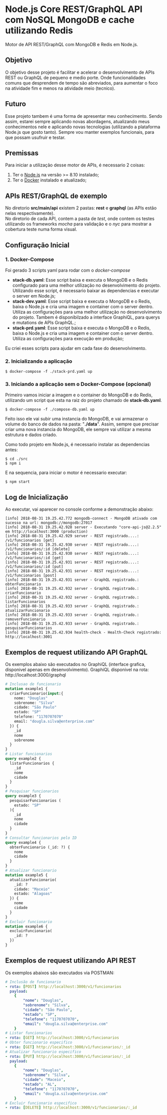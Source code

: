 # Node.js Core REST/GraphQL API com NoSQL MongoDB e cache utilizando Redis

Motor de API REST/GraphQL com MongoDB e Redis em Node.js.

## Objetivo  

O objetivo desse projeto é facilitar e acelerar o desenvolvimento de APIs REST ou GraphQL de pequeno e medio porte.
Onde funcionalidades comuns que desprendem de tempo são abreviados, para aumentar o foco na atividade fim e menos na atividade meio (tecnico).

## Futuro

Esse projeto tambem é uma forma de apresentar meu conhecimento. Sendo assim, estarei sempre aplicando novas abordagens, atualizando meus conhecimentos nele e aplicando novas tecnologias (utilizando a plataforma Node.js que gosto tanto). Sempre vou manter exemplos funcionais, para que possam usufruir e testar.

## Premissas

Para iniciar a utilização desse motor de APIs, é necessario 2 coisas:
1. Ter o [Node.js](https://nodejs.org/en/) na versão >= 8.10 instalado;
2. Ter o [Docker](https://www.docker.com/) instalado e atualizado; 

## APIs REST/GraphQL de exemplo

No diretorio **src/main/api** existem 2 pastas: **rest** e **graphql** (as APIs estão nelas respectivamente).  
No diretorio de cada API, contem a pasta de *test*, onde contem os testes utilizando os frameworks *mocha* para validação e o *nyc* para mostrar a cobertura teste numa forma visual.

## Configuração Inicial

### 1. Docker-Compose

Foi gerado 3 scripts yaml para rodar com o *docker-compose*
- **stack-db.yaml**: Esse script baixa e executa o MongoDB e o Redis configurado para uma melhor utilização no desenvolvimento do projeto.   Utilizando esse script, é necessario baixar as dependencias e executar o server em Node.js;
- **stack-dev.yaml**: Esse script baixa e executa o MongoDB e o Redis, baixa o Node.js e cria uma imagem e container com o server dentro. Utiliza as configurações para uma melhor utilização no desenvolvimento do projeto. Tambem é disponibilzado a interface GraphiQL, para querys e mutations de APIs GraphQL.;
- **stack-prd.yaml**: Esse script baixa e executa o MongoDB e o Redis, baixa o Node.js e cria uma imagem e container com o server dentro. Utiliza as configurações para execução em produção;

Eu criei esses scripts para ajudar em cada fase do desenvolvimento.

### 2. Inicializando a aplicação 

```console
$ docker-compose -f ./stack-prd.yaml up
```

### 3. Iniciando a aplicação sem o Docker-Compose (opcional)

Primeiro vamos iniciar a imagem e o container do MongoDB e do Redis, utilizando um script que esta na raiz do projeto chamado de **stack-db.yaml**.
```console
$ docker-compose -f ./compose-db.yaml up
```
Feito isso ele vai subir uma instancia do MongoDB, e vai armazenar o volume do banco de dados na pasta: "**./data**". Assim, sempre que precisar criar uma nova instancia do MongoDB, ele sempre vai utilizar a mesma estrutura e dados criado.   

Como todo projeto em Node.js, é necessario instalar as dependencias antes:
```console
$ cd ./src
$ npm i
```
E na sequencia, para iniciar o motor é necessario executar:
```console
$ npm start
```

## Log de Inicialização

Ao executar, vai aparecer no console conforme a demonstração abaixo:
```console
[info] 2018-08-31 19.25.42.772 mongodb-connect - MongoDB ativado com sucesso na url: mongodb://mongodb:27017
[info] 2018-08-31 19.25.42.928 server - Executando "core-api-js@2.2.5" em http://localhost:3000 (production)
[info] 2018-08-31 19.25.42.929 server - REST registrado....: /v1/funcionarios [get]
[info] 2018-08-31 19.25.42.930 server - REST registrado....: /v1/funcionarios/:id [delete]
[info] 2018-08-31 19.25.42.930 server - REST registrado....: /v1/funcionarios/:id [get]
[info] 2018-08-31 19.25.42.931 server - REST registrado....: /v1/funcionarios/:id [put]
[info] 2018-08-31 19.25.42.931 server - REST registrado....: /v1/funcionarios [post]
[info] 2018-08-31 19.25.42.931 server - GraphQL registrado.: obterFuncionario
[info] 2018-08-31 19.25.42.932 server - GraphQL registrado.: criarFuncionario
[info] 2018-08-31 19.25.42.932 server - GraphQL registrado.: listarFuncionarios
[info] 2018-08-31 19.25.42.933 server - GraphQL registrado.: atualizarFuncionario
[info] 2018-08-31 19.25.42.933 server - GraphQL registrado.: removerFuncionario
[info] 2018-08-31 19.25.42.933 server - GraphQL registrado.: pesquisarFuncionarios
[info] 2018-08-31 19.25.42.934 health-check - Health-Check registrado: http://localhost:3001
```
## Exemplos de request utilizando API GraphQL
Os exemplos abaixo são executados no GraphiQL (interface grafica, disponivel apenas em desenvolvimento).
GraphiQL disponivel na rota: http://localhost:3000/graphql
```graphql
# Inclusao de funcionario
mutation example1 {
  criarFuncionario(input:{
    nome: "Douglas"
    sobrenome: "Silva"
    cidade: "São Paulo"
    estado: "SP"
    telefone: "1170707070"
    email: "dougla.silva@enterprise.com"
  }) {
    _id
    nome
    sobrenome
  }
}
# Listar funcionarios
query example2 {
  listarFuncionarios {
    _id
    nome
    cidade 
  }
}
# Pesquisar funcionarios
query example3 {
  pesquisarFuncionarios (
    estado: "SP"
  ){
    _id
    nome
    cidade 
  }
}
# Consultar funcionarios pelo ID
query example4 {
  obterFuncionario (_id: ?) {
    nome
    cidade 
  }
}
# Atualizar funcionario
mutation example5 {
  atualizarFuncionario(
    _id: ?
    cidade: "Maceio"
    estado: "Alagoas"
  }) {
    nome
    cidade
  }
}
# Excluir funcionario
mutation example6 {
  excluirFuncionario(
    _id: ?
  })
}
```
## Exemplos de request utilizando API REST
Os exemplos abaixos são executados via POSTMAN:
```yaml
# Inclusão de funcionario
- rota: [POST] http://localhost:3000/v1/funcionarios
  payload:
    {
        "nome": "Douglas",
        "sobrenome": "Silva",
        "cidade": "São Paulo",
        "estado": "SP",
        "telefone": "1170707070",
        "email": "dougla.silva@enterprise.com"
    }
# Listar funcionarios
- rota: [GET] http://localhost:3000/v1/funcionarios
# Obter funcionario especifico
- rota: [GET] http://localhost:3000/v1/funcionarios/:_id
# Atualizar funcionario especifico
- rota: [PUT] http://localhost:3000/v1/funcionarios/:_id
  payload:
    {
        "nome": "Douglas",
        "sobrenome": "Silva",
        "cidade": "Maceio",
        "estado": "AL",
        "telefone": "1170707070",
        "email": "dougla.silva@enterprise.com"
    }
# Excluir funcionario especifico
- rota: [DELETE] http://localhost:3000/v1/funcionarios/:_id
```
